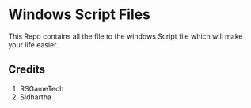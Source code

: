 <h1>Windows Script Files</h1>
<p>This Repo contains all the file to the windows Script file which will make your life easier.</p>

<h2>Credits</h2>
<ol>
  <li>RSGameTech</li>
  <li>Sidhartha</li>
</ol>
